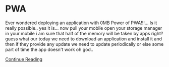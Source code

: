 # PWA

Ever wondered deploying an application with 0MB
Power of PWA!!!…
Is it really possible.. yes it is… now pull your mobile open your storage manager in your mobile i am sure that half of the memory will be taken by apps right? guess what our today we need to download an application and install it and then if they provide any update we need to update periodically or else some part of time the app doesn't work oh god..

<a href = "">Continue Reading</a>
